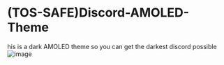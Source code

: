 # (TOS-SAFE)Discord-AMOLED-Theme
his is a dark AMOLED theme so you can get the darkest discord possible
![image](https://user-images.githubusercontent.com/71833196/111823267-be1c1600-88b2-11eb-8bc1-d2a870c4b563.png)
